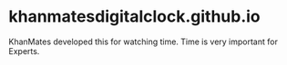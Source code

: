 # khanmatesdigitalclock.github.io
KhanMates developed this for watching time. Time is very important for Experts.
